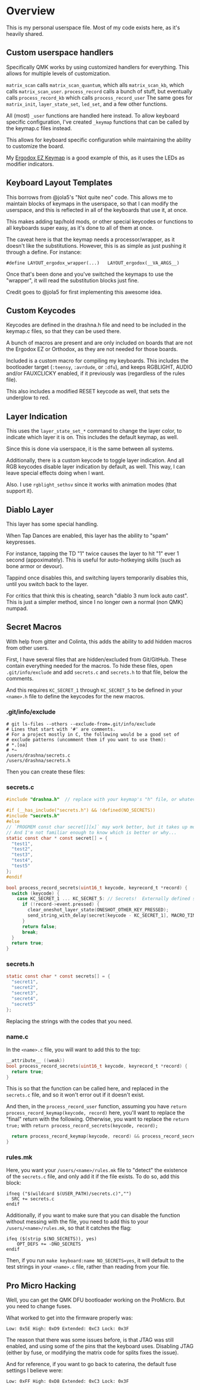 # Overview

This is my personal userspace file.  Most of my code exists here, as it's heavily shared.

## Custom userspace handlers

Specifically QMK works by using customized handlers for everything. This allows for multiple levels of customization.

`matrix_scan` calls `matrix_scan_quantum`, which alls `matrix_scan_kb`, which calls `matrix_scan_user`. 
`process_record` calls a bunch of stuff, but eventually calls `process_record_kb` which calls `process_record_user`
The same goes for `matrix_init`, `layer_state_set`, `led_set`, and a few other functions.  

All (most) `_user` functions are handled here instead.  To allow keyboard specific configuration, I've created `_keymap` functions that can be called by the keymap.c files instead.

This allows for keyboard specific configuration while maintaining the ability to customize the board.

My [Ergodox EZ Keymap](https://github.com/qmk/qmk_firmware/blob/master/layouts/community/ergodox/drashna/keymap.c#L297) is a good example of this, as it uses the LEDs as modifier indicators.

## Keyboard Layout Templates

This borrows from @jola5's "Not quite neo" code.  This allows me to maintain blocks of keymaps in the userspace, so that I can modify the userspace, and this is reflected in all of the keyboards that use it, at once.

This makes adding tap/hold mods, or other special keycodes or functions to all keyboards super easy, as it's done to all of them at once. 

The caveat here is that the keymap needs a processor/wrapper, as it doesn't like the substitutions.  However, this is as simple as just pushing it through a define. For instance:

`#define LAYOUT_ergodox_wrapper(...)   LAYOUT_ergodox(__VA_ARGS__)`

Once that's been done and you've switched the keymaps to use the "wrapper", it will read the substitution blocks just fine.

Credit goes to @jola5 for first implementing this awesome idea.


## Custom Keycodes

Keycodes are defined in the drashna.h file and need to be included in the keymap.c files, so that they can be used there. 

A bunch of macros are present and are only included on boards that are not the Ergodox EZ or Orthodox, as they are not needed for those boards. 

Included is a custom macro for compiling my keyboards.  This includes the bootloader target (`:teensy`, `:avrdude`, or `:dfu`), and keeps RGBLIGHT, AUDIO and/or FAUXCLICKY enabled, if it previously was (regardless of the rules file).

This also includes a modified RESET keycode as well, that sets the underglow to red.

## Layer Indication

This uses the `layer_state_set_*` command to change the layer color, to indicate which layer it is on.  This includes the default keymap, as well.

Since this is done via userspace, it is the same between all systems. 

Additionally, there is a custom keycode to toggle layer indication. And all RGB keycodes disable layer indication by default, as well.  This way, I can leave special effects doing when I want.

Also. I use `rgblight_sethsv` since it works with animation modes (that support it).

## Diablo Layer

This layer has some special handling.

When Tap Dances are enabled, this layer has the ability to "spam" keypresses.  

For instance, tapping the TD "1" twice causes the layer to hit "1" ever 1 second (appoximately).  This is useful for auto-hotkeying skills (such as bone armor or devour).

Tappind once disables this, and switching layers temporarily disables this, until you switch back to the layer. 

For critics that think this is cheating, search "diablo 3 num lock auto cast".  This is just a simpler method, since I no longer own a normal (non QMK) numpad. 

## Secret Macros

With help from gitter and Colinta, this adds the ability to add hidden macros from other users.  

First, I have several files that are hidden/excluded from Git/GitHub.  These contain everything needed for the macros. To hide these files, open `.git/info/exclude` and add `secrets.c` and  `secrets.h` to that file, below the comments.

And this requires `KC_SECRET_1` through `KC_SECRET_5` to be defined in your `<name>.h` file to define the keycodes for the new macros. 


### .git/info/exclude

```
# git ls-files --others --exclude-from=.git/info/exclude
# Lines that start with '#' are comments.
# For a project mostly in C, the following would be a good set of
# exclude patterns (uncomment them if you want to use them):
# *.[oa]
# *~
/users/drashna/secrets.c
/users/drashna/secrets.h
```

Then you can create these files:

### secrets.c

```c
#include "drashna.h"  // replace with your keymap's "h" file, or whatever file stores the keycodes

#if (__has_include("secrets.h") && !defined(NO_SECRETS))
#include "secrets.h"
#else
// `PROGMEM const char secret[][x]` may work better, but it takes up more space in the firmware
// And I'm not familiar enough to know which is better or why...
static const char * const secret[] = {
  "test1",
  "test2",
  "test3",
  "test4",
  "test5"
};
#endif

bool process_record_secrets(uint16_t keycode, keyrecord_t *record) {
  switch (keycode) {
    case KC_SECRET_1 ... KC_SECRET_5: // Secrets!  Externally defined strings, not stored in repo
      if (!record->event.pressed) {
        clear_oneshot_layer_state(ONESHOT_OTHER_KEY_PRESSED);
        send_string_with_delay(secret[keycode - KC_SECRET_1], MACRO_TIMER);
      }
      return false;
      break;
  }
  return true;
}
```

### secrets.h

```c
static const char * const secrets[] = {
  "secret1",
  "secret2",
  "secret3",
  "secret4",
  "secret5"
};
```

Replacing the strings with the codes that you need.

### name.c

In the `<name>.c` file, you will want to add this to the top:

```c
__attribute__ ((weak))
bool process_record_secrets(uint16_t keycode, keyrecord_t *record) {
  return true;
}
```

This is so that the function can be called here, and replaced in the `secrets.c` file, and so it won't error out if it doesn't exist.

And then, in the `process_record_user` function, assuming you have `return process_record_keymap(keycode, record)` here,  you'll want to replace the "final" return with the following. Otherwise, you want to replace the `return true;` with `return process_record_secrets(keycode, record);`

```c
  return process_record_keymap(keycode, record) && process_record_secrets(keycode, record);
}
```

### rules.mk

Here, you want your `/users/<name>/rules.mk` file to "detect" the existence of the `secrets.c` file, and only add it if the file exists.  To do so, add this block:

```make
ifneq ("$(wildcard $(USER_PATH)/secrets.c)","")
  SRC += secrets.c
endif
```

Additionally, if you want to make sure that you can disable the function without messing with the file, you need to add this to your `/users/<name>/rules.mk`, so that it catches the flag:

```make
ifeq ($(strip $(NO_SECRETS)), yes)
    OPT_DEFS += -DNO_SECRETS
endif
```

Then, if you run `make keyboard:name NO_SECRETS=yes`, it will default to the test strings in your `<name>.c` file, rather than reading from your file.

## Pro Micro Hacking

Well, you can get the QMK DFU bootloader working on the ProMicro. But you need to change fuses.  

What worked to get into the firmware properly was:

```
Low: 0x5E High: 0xD9 Extended: 0xC3 Lock: 0x3F
```

The reason that there was some issues before, is that JTAG was still enabled, and using some of the pins that the keyboard uses.  Disabling JTAG (either by fuse, or modifying the matrix code for splits fixes the issue).

And for reference, if you want to go back to caterina, the default fuse settings I believe were:

```
Low: 0xFF High: 0xD8 Extended: 0xC3 Lock: 0x3F
```
